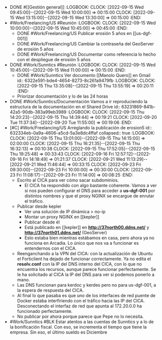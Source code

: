 - DONE #[[Gestión general]]
  :LOGBOOK:
  CLOCK: [2022-09-15 Wed 09:45:00]--[2022-09-15 Wed 10:00:00] =>  00:15:00
  CLOCK: [2022-09-15 Wed 13:15:00]--[2022-09-15 Wed 13:30:00] =>  00:15:00
  :END:
- #Work/Freelancing/US #Reunión
  		:LOGBOOK:
  		CLOCK: [2022-09-15 Wed 10:00:00]--[2022-09-15 Wed 10:45:00] =>  00:45:00
  		:END:
  - DONE #Work/Freelancing/US Publicar erosión 5 años en [[us-dgf-001]]
  - DONE #Work/Freelancing/US Cambiar la contraseña del GeoServer de erosión 5 años
  - DONE #Work/Freelancing/US Documentar como referencia lo hecho con el despliegue de erosión 5 años
- DONE #Work/Sunntics #Reunión
  :LOGBOOK:
  CLOCK: [2022-09-15 Wed 10:45:00]--[2022-09-15 Wed 11:00:00] =>  00:15:00
  :END:
  - DONE #Work/Sunntics Ver documento [[Manolo Quero]] en Gmail
    			id:: 6322e591-bde4-4654-8273-8c261a9479fb
    			:LOGBOOK:
    			CLOCK: [2022-09-15 Thu 13:35:08]--[2022-09-15 Thu 13:55:19] =>  00:20:11
    			:END:
  - Priorizar documentación y lo de las 24 horas
- DONE #Work/Sunntics/Documentación Vamos a ir reproduciendo la estructura de la documentación en el Shared Drive
  		id:: 63231869-841b-42a5-90db-383a99eb3989
  		:LOGBOOK:
  		CLOCK: [2022-09-15 Thu 14:20:23]--[2022-09-15 Thu 14:39:44] =>  00:19:21
  		CLOCK: [2022-09-20 Tue 11:37:34]--[2022-09-20 Tue 11:55:00] =>  00:19:06
  		:END:
- [#C] #Work/Freelancing/US Arreglando la publicación de erosion5
  		id:: 632334eb-0a9a-4606-a5cd-5a3e8dc4ffaf
  collapsed:: true
  		:LOGBOOK:
  		CLOCK: [2022-09-15 Thu 13:01:00]--[2022-09-15 Thu 14:15:00] =>  02:00:00
  		CLOCK: [2022-09-15 Thu 16:21:35]--[2022-09-15 Thu 16:32:13] =>  00:10:38
  		CLOCK: [2022-09-15 Thu 17:52:05]--[2022-09-15 Thu 19:25:48] =>  00:33:43
  		CLOCK: [2022-09-16 Fri 12:57:12]--[2022-09-16 Fri 14:18:49] =>  01:21:37
  		CLOCK: [2022-09-21 Wed 11:13:29]--[2022-09-21 Wed 11:46:44] =>  00:33:15
  		CLOCK: [2022-09-23 Fri 09:30:00]--[2022-09-23 Fri 10:00:00] =>  00:30:00
  		CLOCK: [2022-09-23 Fri 11:08:17]--[2022-09-23 Fri 11:14:00] =>  00:08:25
  		:END:
  - Escrito al CICA para ver cómo sacar subdominios.
    - El CICA ha respondido con algo bastante coherente. Vamos a ver si nos pueden configurar el DNS para acceder a **us-dgf-001** por distintos nombres y que el proxy NGINX se encargue de enrutar el tráfico.
  - Publicar desde kepler
    - Ver una solución de IP dinámica > no-ip
    - Montar un proxy NGINX en [[kepler]]
    - Publicar desde él
    - Está publicado en [[kepler]] en **http://37north00.ddns.net/** y **http://37north01.ddns.net/** (GeoServer)
    - Esto estaba bien mientras estábamos en casa, pero ahora ya no funciona en Arcadia. Lo único que nos va a funcionar es entendernos con el CICA.
  - Reenganchando a la VPN del CICA: con la actualización de Ubuntu el Forticlient ha dejado de funcionar correctamente. Ya no edita el **resolv.conf** con la IP del DNS interno del CICA, con lo que no encuentra los recursos, aunque parece funcionar perfectamente. Se le ha solicitado al CICA la IP del DNS para ver si podemos ponerlo a mano.
  - Las DNS funcionan para kerdoc y kerdes pero no para us-dgf-001, a la espera de respuesta del CICA.
  - Al final lo que pasaba es que uno de los interfaces de red puente de Docker estaba interfiriendo con el tráfico hacia las IP del CICA. Desconectando el interfaz de red que apunta al 172.20.0.0 ha funcionado perfectamente.
  - No publicar por ahora porque parece que Pepe no lo necesita.
- #Work/Sunntics #BLK Estar atentos a las cuentas de Sunntics y a lo de la bonificación fiscal. Con eso, se incrementa el tiempo que tiene la empresa. Sin eso, el último sueldo es Diciembre